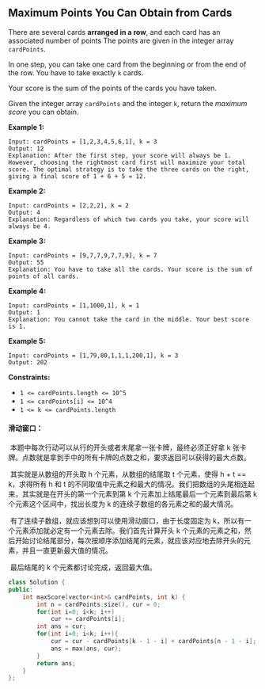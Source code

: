 ## Maximum Points You Can Obtain from Cards

There are several cards **arranged in a row**, and each card has an associated number of points The points are given in the integer array `cardPoints`.

In one step, you can take one card from the beginning or from the end of the row. You have to take exactly `k` cards.

Your score is the sum of the points of the cards you have taken.

Given the integer array `cardPoints` and the integer `k`, return the *maximum score* you can obtain.

**Example 1:**

```
Input: cardPoints = [1,2,3,4,5,6,1], k = 3
Output: 12
Explanation: After the first step, your score will always be 1. However, choosing the rightmost card first will maximize your total score. The optimal strategy is to take the three cards on the right, giving a final score of 1 + 6 + 5 = 12.
```

**Example 2:**

```
Input: cardPoints = [2,2,2], k = 2
Output: 4
Explanation: Regardless of which two cards you take, your score will always be 4.
```

**Example 3:**

```
Input: cardPoints = [9,7,7,9,7,7,9], k = 7
Output: 55
Explanation: You have to take all the cards. Your score is the sum of points of all cards.
```

**Example 4:**

```
Input: cardPoints = [1,1000,1], k = 1
Output: 1
Explanation: You cannot take the card in the middle. Your best score is 1. 
```

**Example 5:**

```
Input: cardPoints = [1,79,80,1,1,1,200,1], k = 3
Output: 202
```

**Constraints:**

- `1 <= cardPoints.length <= 10^5`
- `1 <= cardPoints[i] <= 10^4`
- `1 <= k <= cardPoints.length`

#### 滑动窗口：

​		本题中每次行动可以从行的开头或者末尾拿一张卡牌，最终必须正好拿 k 张卡牌。点数就是拿到手中的所有卡牌的点数之和，要求返回可以获得的最大点数。

​		其实就是从数组的开头取 h 个元素，从数组的结尾取 t 个元素，使得 h + t == k，求得所有 h 和 t 的不同取值中元素之和最大的情况。我们把数组的头尾相连起来，其实就是在开头的第一个元素到第 k 个元素加上结尾最后一个元素到最后第 k 个元素这个区间中，找出长度为 k 的连续子数组的各元素之和的最大情况。

​		有了连续子数组，就应该想到可以使用滑动窗口，由于长度固定为 k，所以有一个元素添加就必定有一个元素去除。我们首先计算开头 k 个元素的元素之和，然后开始讨论结尾部分，每次按顺序添加结尾的元素，就应该对应地去除开头的元素，并且一直更新最大值的情况。

​		最后结尾的 k 个元素都讨论完成，返回最大值。

```c++
class Solution {
public:
    int maxScore(vector<int>& cardPoints, int k) {
        int n = cardPoints.size(), cur = 0;
        for(int i=0; i<k; i++)
            cur += cardPoints[i];
        int ans = cur;
        for(int i=0; i<k; i++){
            cur = cur - cardPoints[k - 1 - i] + cardPoints[n - 1 - i];
            ans = max(ans, cur);
        }
        return ans;
    }
};
```

